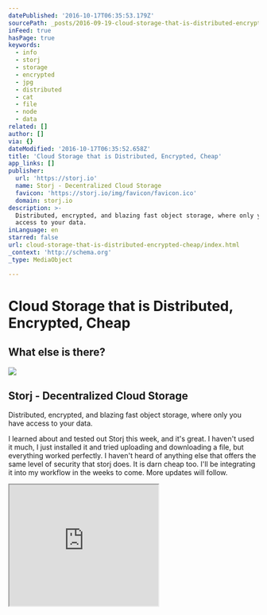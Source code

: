 ```yaml
---
datePublished: '2016-10-17T06:35:53.179Z'
sourcePath: _posts/2016-09-19-cloud-storage-that-is-distributed-encrypted-cheap.md
inFeed: true
hasPage: true
keywords:
  - info
  - storj
  - storage
  - encrypted
  - jpg
  - distributed
  - cat
  - file
  - node
  - data
related: []
author: []
via: {}
dateModified: '2016-10-17T06:35:52.658Z'
title: 'Cloud Storage that is Distributed, Encrypted, Cheap'
app_links: []
publisher:
  url: 'https://storj.io'
  name: Storj - Decentralized Cloud Storage
  favicon: 'https://storj.io/img/favicon/favicon.ico'
  domain: storj.io
description: >-
  Distributed, encrypted, and blazing fast object storage, where only you have
  access to your data.
inLanguage: en
starred: false
url: cloud-storage-that-is-distributed-encrypted-cheap/index.html
_context: 'http://schema.org'
_type: MediaObject

---
```

# Cloud Storage that is Distributed, Encrypted, Cheap

## What else is there?

<article style=""><img src="https://s3-us-west-2.amazonaws.com/the-grid-img/p/4c3791e8efb51fba2ece5aa9d1d1804e5fe7f37c.jpg" /><h1>Storj - Decentralized Cloud Storage</h1><p>Distributed, encrypted, and blazing fast object storage, where only you have access to your data.</p></article>

I learned about and tested out Storj this week, and it's great. I haven't used it much, I just installed it and tried uploading and downloading a file, but everything worked perfectly. I haven't heard of anything else that offers the same level of security that storj does. It is darn cheap too. I'll be integrating it into my workflow in the weeks to come. More updates will follow.

<iframe src="https://the-grid.github.io/ed-userhtml/?g=eJxFkcFPwyAUxu_7K3oDDKPWwzR2Ndmi8TYvemp6QPrGWFqoQG2Wdf-70E69AO97P768D9ZOWNX5p0WS4H2vhVdGY0UdNVRSSzltyVmV6NUY2cBG8-bklXBvn0cQHlWFzVVpqyIu4_h3n5yjXRTZVzFv41hWhHW9O2BuZd-C9o5c6NRsiuxGw5A8cw-Y5LxwTFgIxUsDEcSG0GDYBl2Cv4pue3rncsdbCO3ytso54-6kRZGFk7OikHnLOm4DujM1MKUdWL-FvbGAY6zgeCF4ULo2A62NmGaiaH4PRNHB-849pukwDExO8Zf8Nz8Tpk3_q6MLvOSI5IvgKjlG8_yIJuhjs1zdZw9ZdrdaZlHgvTeRnEEHuo5qxyV8Kxgmj3V6_ZUfFKSJPA" height="244" style=""></iframe>